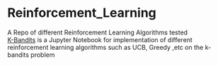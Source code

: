 # Reinforcement_Learning
A Repo of different Reinforcement Learning Algorithms tested  
[K-Bandits](Bandits) is a Jupyter Notebook for implementation of different reinforcement learning algorithms such as UCB, Greedy ,etc on the k-bandits problem  
